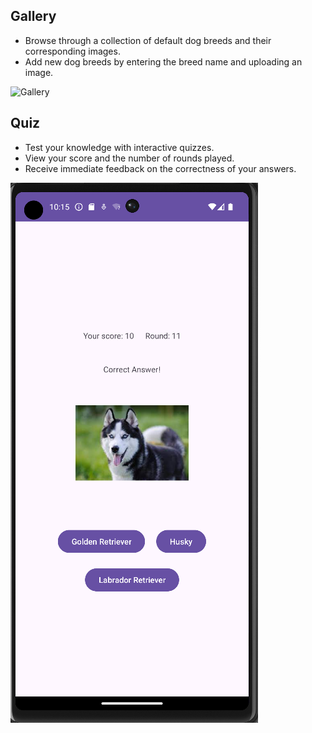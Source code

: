 ## Gallery
- Browse through a collection of default dog breeds and their corresponding images.
- Add new dog breeds by entering the breed name and uploading an image.

![Gallery](quiz%20app%201.png)

## Quiz
- Test your knowledge with interactive quizzes.
- View your score and the number of rounds played.
- Receive immediate feedback on the correctness of your answers.

![Quiz](quiz%20app%202.png)
